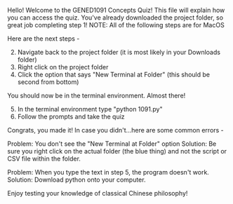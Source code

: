 Hello! Welcome to the GENED1091 Concepts Quiz! This file will explain how you can access the quiz.
You've already downloaded the project folder, so great job completing step 1!
NOTE: All of the following steps are for MacOS

Here are the next steps - 

2. Navigate back to the project folder (it is most likely in your Downloads folder)
3. Right click on the project folder
4. Click the option that says "New Terminal at Folder" (this should be second from bottom)

You should now be in the terminal environment. Almost there!

5. In the terminal environment type "python 1091.py"
6. Follow the prompts and take the quiz

Congrats, you made it! In case you didn't...here are some common errors - 

Problem: You don't see the "New Terminal at Folder" option
Solution: Be sure you right click on the actual folder (the blue thing) and not the script or CSV file within the folder.

Problem: When you type the text in step 5, the program doesn't work.
Solution: Download python onto your computer.

Enjoy testing your knowledge of classical Chinese philosophy!